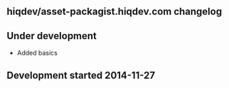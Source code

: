 hiqdev/asset-packagist.hiqdev.com changelog
-------------------------------------------

## Under development

- Added basics

## Development started 2014-11-27

